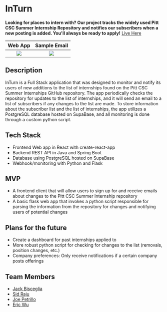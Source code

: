 ﻿# InTurn
**Looking for places to intern with? Our project tracks the widely used Pitt CSC Summer Internship Repository and notifies our subscribers when a new posting is added. You'll always be ready to apply!**
[Live Here](https://theinturn.tech/)

Web App              |  Sample Email
:-------------------:|:-------------------------:
![](https://i.imgur.com/cNiqNOp.png)|![](https://i.imgur.com/GVAYh6I.png)


## Description
InTurn is a Full Stack application that was designed to monitor and notify its users of new additions to the list of internships found on the Pitt CSC Summer Internships GitHub repository. The app periodically checks the repository for updates to the list of internships, and it will send an email to a list of subscribers if any changes to the list are made. To store information about the subscriber list and the list of internships, the app utilizes a PostgreSQL database hosted on SupaBase, and all monitoring is done through a custom python script. 

## Tech Stack
- Frontend Web app in React with create-react-app
- Backend REST API in Java and Spring Boot
- Database using PostgreSQL hosted on SupaBase
- Webhook/monitoring with Python and Flask

## MVP
- A frontend client that will allow users to sign up for and receive emails about changes to the Pitt CSC Summer Internship repository
- A basic flask web app that invokes a python script responsible for parsing the information from the repository for changes and notifying users of potential changes

## Plans for the future
- Create a dashboard for past internships applied to 
- More robust python script for checking for changes to the list (removals, position changes, etc.)
- Company preferences: Only receive notifications if a certain company posts offerings

## Team Members
- [Jack Bisceglia](https://github.com/jackbisceglia)
- [Sid Raju](https://github.com/sid2033)
- [Joe Petrillo](https://github.com/joepetrillo)
- [Eric Wu](https://github.com/ewu2023)
